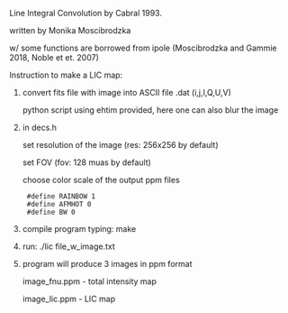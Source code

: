 Line Integral Convolution by Cabral 1993.

written by Monika Moscibrodzka

w/ some functions are borrowed from ipole (Moscibrodzka and Gammie 2018, Noble et et. 2007)


Instruction to make a LIC map:

1. convert fits file with image into ASCII file .dat (i,j,I,Q,U,V)

   python script using ehtim provided, here one can also blur the image

2. in decs.h

   set resolution of the image (res: 256x256 by default)
   
   set FOV (fov: 128 muas by default)
   
   choose color scale of the output ppm files
   
        #define RAINBOW 1
        #define AFMHOT 0
        #define BW 0


3. compile program typing: make

4. run: ./lic file_w_image.txt

5. program will produce 3 images in ppm format

   image_fnu.ppm - total intensity map
      
   image_lic.ppm - LIC map

